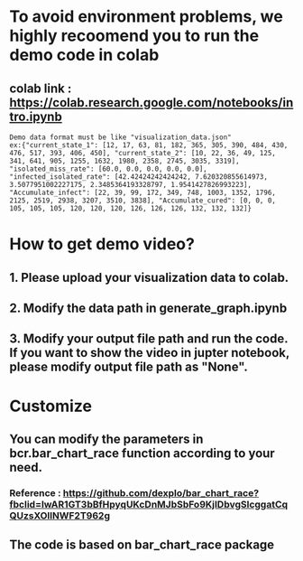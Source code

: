 # To avoid environment problems, we highly recoomend you to run the demo code in colab
## colab link : https://colab.research.google.com/notebooks/intro.ipynb
    Demo data format must be like "visualization_data.json"
    ex:{"current_state_1": [12, 17, 63, 81, 182, 365, 305, 390, 484, 430, 476, 517, 393, 406, 450], "current_state_2": [10, 22, 36, 49, 125, 341, 641, 905, 1255, 1632, 1980, 2358, 2745, 3035, 3319], "isolated_miss_rate": [60.0, 0.0, 0.0, 0.0, 0.0], "infected_isolated_rate": [42.42424242424242, 7.620320855614973, 3.5077951002227175, 2.3485364193328797, 1.9541427826993223], "Accumulate_infect": [22, 39, 99, 172, 349, 748, 1003, 1352, 1796, 2125, 2519, 2938, 3207, 3510, 3838], "Accumulate_cured": [0, 0, 0, 105, 105, 105, 120, 120, 120, 126, 126, 126, 132, 132, 132]}

# How to get demo video?
## 1. Please upload your visualization data to colab. 
## 2. Modify the data path in generate_graph.ipynb
## 3. Modify your output file path and run the code. If you want to show the video in jupter notebook, please modify output file path as "None".
# Customize
## You can modify the parameters in bcr.bar_chart_race function according to your need.
### Reference : https://github.com/dexplo/bar_chart_race?fbclid=IwAR1GT3bBfHpyqUKcDnMJbSbFo9KjIDbvgSlcggatCqQUzsXOlINWF2T962g
## The code is based on bar_chart_race package